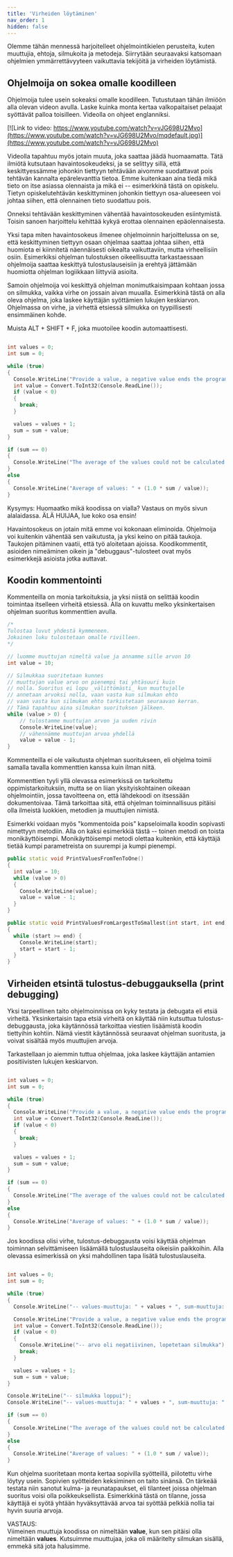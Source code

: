 ```yaml
---
title: 'Virheiden löytäminen'
nav_order: 1
hidden: false
---
```


Olemme tähän mennessä harjoitelleet ohjelmointikielen perusteita, kuten muuttujia, ehtoja, silmukoita ja metodeja. Siirrytään seuraavaksi katsomaan ohjelmien ymmärrettävyyteen vaikuttavia tekijöitä ja virheiden löytämistä.

## Ohjelmoija on sokea omalle koodilleen

Ohjelmoija tulee usein sokeaksi omalle koodilleen. Tutustutaan tähän ilmiöön alla olevan videon avulla. Laske kuinka monta kertaa valkopaitaiset pelaajat syöttävät palloa toisilleen. Videolla on ohjeet englanniksi.

[![Link to video: https://www.youtube.com/watch?v=vJG698U2Mvo](https://www.youtube.com/watch?v=vJG698U2Mvo/mqdefault.jpg)](https://www.youtube.com/watch?v=vJG698U2Mvo)

Videolla tapahtuu myös jotain muuta, joka saattaa jäädä huomaamatta. Tätä ilmiötä kutsutaan havaintosokeudeksi, ja se selittyy sillä, että keskittyessämme johonkin tiettyyn tehtävään aivomme suodattavat pois tehtävän kannalta epärelevanttia tietoa. Emme kuitenkaan aina tiedä mikä tieto on itse asiassa olennaista ja mikä ei -- esimerkkinä tästä on opiskelu. Tietyn opiskelutehtävän keskittyminen johonkin tiettyyn osa-alueeseen voi johtaa siihen, että olennainen tieto suodattuu pois.

Onneksi tehtävään keskittyminen vähentää havaintosokeuden esiintymistä. Toisin sanoen harjoittelu kehittää kykyä erottaa olennainen epäolennaisesta.

Yksi tapa miten havaintosokeus ilmenee ohjelmoinnin harjoittelussa on se, että keskittyminen tiettyyn osaan ohjelmaa saattaa johtaa siihen, että huomiota ei kiinnitetä näennäisesti oikealta vaikuttaviin, mutta virheellisiin osiin. Esimerkiksi ohjelman tulostuksen oikeellisuutta tarkastaessaan ohjelmoija saattaa keskittyä tulostuslauseisiin ja erehtyä jättämään huomiotta ohjelman logiikkaan liittyviä asioita.

Samoin ohjelmoija voi keskittyä ohjelman monimutkaisimpaan kohtaan jossa on silmukka, vaikka virhe on jossain aivan muualla. Esimerkkinä tästä on alla oleva ohjelma, joka laskee käyttäjän syöttämien lukujen keskiarvon. Ohjelmassa on virhe, ja virhettä etsiessä silmukka on tyypillisesti ensimmäinen kohde. 

<Note>Muista ALT + SHIFT + F, joka muotoilee koodin automaattisesti.</Note>

```cpp

int values = 0;
int sum = 0;

while (true)
{
  Console.WriteLine("Provide a value, a negative value ends the program");
  int value = Convert.ToInt32(Console.ReadLine());
  if (value < 0)
  {
    break;
  }

  values = values + 1;
  sum = sum + value;
}

if (sum == 0)
{
  Console.WriteLine("The average of the values could not be calculated.");
}
else
{
  Console.WriteLine("Average of values: " + (1.0 * sum / value));
}
```

Kysymys: Huomaatko mikä koodissa on vialla? Vastaus on myös sivun alalaidassa. ÄLÄ HUIJAA, lue koko osa ensin!

Havaintosokeus on jotain mitä emme voi kokonaan eliminoida. Ohjelmoija voi kuitenkin vähentää sen vaikutusta, ja yksi keino on pitää taukoja. Taukojen pitäminen vaatii, että työ aloitetaan ajoissa. Koodikommentit, asioiden nimeäminen oikein ja "debuggaus"-tulosteet ovat myös esimerkkejä asioista jotka auttavat.

## Koodin kommentointi

Kommenteilla on monia tarkoituksia, ja yksi niistä on selittää koodin toimintaa itselleen virheitä etsiessä. Alla on kuvattu melko yksinkertaisen ohjelman suoritus kommenttien avulla.

```cpp
/*
Tulostaa luvut yhdestä kymmeneen.
Jokainen luku tulostetaan omalle rivilleen.
*/

// luomme muuttujan nimeltä value ja annamme sille arvon 10
int value = 10;

// Silmukkaa suoritetaan kunnes
// muuttujan value arvo on pienempi tai yhtäsuuri kuin
// nolla. Suoritus ei lopu _välittömästi_ kun muuttujalle
// annetaan arvoksi nolla, vaan vasta kun silmukan ehto
// vaan vasta kun silmukan ehto tarkistetaan seuraavan kerran.
// Tämä tapahtuu aina silmukan suorituksen jälkeen.
while (value > 0) {
    // tulostamme muuttujan arvon ja uuden rivin
    Console.WriteLine(value);
    // vähennämme muuttujan arvoa yhdellä
    value = value - 1;
}
```

Kommenteilla ei ole vaikutusta ohjelman suoritukseen, eli ohjelma toimii samalla tavalla kommenttien kanssa kuin ilman niitä.

Kommenttien tyyli yllä olevassa esimerkissä on tarkoitettu oppimistarkoituksiin, mutta se on liian yksityiskohtainen oikeaan ohjelmointiin, jossa tavoitteena on, että lähdekoodi on itsessään dokumentoivaa. Tämä tarkoittaa sitä, että ohjelman toiminnallisuus pitäisi olla ilmeistä luokkien, metodien ja muuttujien nimistä.

Esimerkki voidaan myös "kommentoida pois" kapseloimalla koodin sopivasti nimettyyn metodiin. Alla on kaksi esimerkkiä tästä -- toinen metodi on toista monikäyttöisempi. Monikäyttöisempi metodi olettaa kuitenkin, että käyttäjä tietää kumpi parametreista on suurempi ja kumpi pienempi.


```cpp
public static void PrintValuesFromTenToOne()
{
  int value = 10;
  while (value > 0)
  {
    Console.WriteLine(value);
    value = value - 1;
  }
}
```

```cpp
public static void PrintValuesFromLargestToSmallest(int start, int end)
{
  while (start >= end) {
    Console.WriteLine(start);
    start = start - 1;
  }
}
```

## Virheiden etsintä tulostus-debuggauksella (print debugging)

Yksi tarpeellinen taito ohjelmoinnissa on kyky testata ja debugata eli etsiä virheitä. Yksinkertaisin tapa etsiä virheitä on käyttää niin kutsuttua tulostus-debuggausta, joka käytännössä tarkoittaa viestien lisäämistä koodin tiettyihin kohtiin. Nämä viestit käytännössä seuraavat ohjelman suoritusta, ja voivat sisältää myös muuttujien arvoja.

Tarkastellaan jo aiemmin tuttua ohjelmaa, joka laskee käyttäjän antamien positiivisten lukujen keskiarvon.

```cpp

int values = 0;
int sum = 0;

while (true)
{
  Console.WriteLine("Provide a value, a negative value ends the program");
  int value = Convert.ToInt32(Console.ReadLine());
  if (value < 0)
  {
    break;
  }

  values = values + 1;
  sum = sum + value;
}

if (sum == 0)
{
  Console.WriteLine("The average of the values could not be calculated.");
}
else
{
  Console.WriteLine("Average of values: " + (1.0 * sum / value));
}
```

Jos koodissa olisi virhe, tulostus-debuggausta voisi käyttää ohjelman toiminnan selvittämiseen lisäämällä tulostuslauseita oikeisiin paikkoihin. Alla olevassa esimerkissä on yksi mahdollinen tapa lisätä tulostuslauseita.


```cpp

int values = 0;
int sum = 0;

while (true)
{
  Console.WriteLine("-- values-muuttuja: " + values + ", sum-muuttuja: " + sum);

  Console.WriteLine("Provide a value, a negative value ends the program");
  int value = Convert.ToInt32(Console.ReadLine());
  if (value < 0)
  {
    Console.WriteLine("-- arvo oli negatiivinen, lopetetaan silmukka");
    break;
  }

  values = values + 1;
  sum = sum + value;
}

Console.WriteLine("-- silmukka loppui");
Console.WriteLine("-- values-muuttuja: " + values + ", sum-muuttuja: " + sum);

if (sum == 0)
{
  Console.WriteLine("The average of the values could not be calculated.");
}
else
{
  Console.WriteLine("Average of values: " + (1.0 * sum / value));
}
```

Kun ohjelma suoritetaan monta kertaa sopivilla syötteillä, piilotettu virhe löytyy usein. Sopivien syötteiden keksiminen on taito sinänsä. On tärkeää testata niin sanotut kulma- ja reunatapaukset, eli tilanteet joissa ohjelman suoritus voisi olla poikkeuksellista. Esimerkkinä tästä on tilanne, jossa käyttäjä ei syötä yhtään hyväksyttävää arvoa tai syöttää pelkkiä nollia tai hyvin suuria arvoja.

VASTAUS:  
Viimeinen muuttuja koodissa on nimeltään **value**, kun sen pitäisi olla nimeltään **values**. Kutsuimme muuttujaa, joka oli määritelty silmukan sisällä, emmekä sitä jota halusimme.

